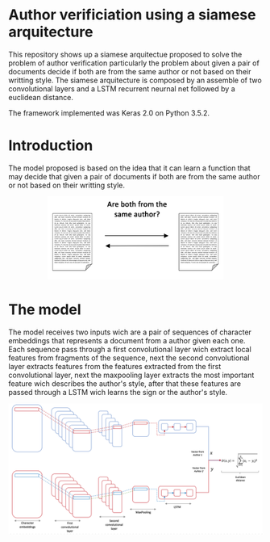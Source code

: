 # Author verificiation using a siamese arquitecture 
This repository shows up a siamese arquitectue proposed to solve the problem of author verification particularly the problem about given a pair of documents decide if both are from the same author or not based on their writting style. The siamese arquitecture is composed by an assemble of two convolutional layers and a LSTM recurrent neurnal net followed by a euclidean distance.

The framework implemented was Keras 2.0 on Python 3.5.2.

# Introduction
The model proposed is based on the idea that it can learn a function that may decide that given a pair of documents if both are from the same author or not based on their writting style.
<p align="center">
  <img src="https://github.com/FernandoLpz/AuthorVerificiation/blob/master/images/verification.png" width="350"/>
</p>

# The model
The model receives two inputs wich are a pair of sequences of character embeddings that represents a document from a author given each one. Each sequence pass through a first convolutional layer wich extract local features from fragments of the sequence, next the second convolutional layer extracts features from the features extracted from the first convolutional layer, next the maxpooling layer extracts the most important feature wich describes the author's style, after that these features are passed through a LSTM wich learns the sign or the author's style.
<p align="center">
  <img src="https://github.com/FernandoLpz/AuthorVerificiation/blob/master/images/siamesearquitecture.png" width="550"/>
</p>
